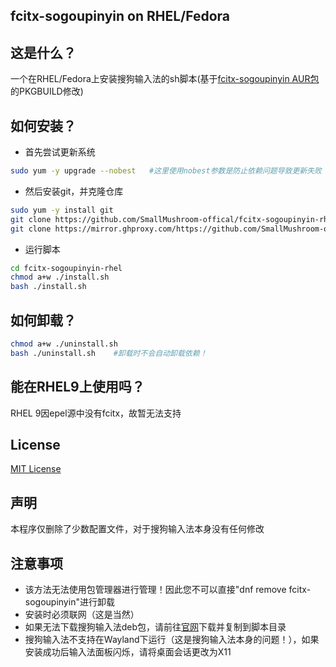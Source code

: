## fcitx-sogoupinyin on RHEL/Fedora
## 这是什么？
一个在RHEL/Fedora上安装搜狗输入法的sh脚本(基于[fcitx-sogoupinyin AUR包](https://aur.archlinux.org/packages/fcitx-sogoupinyin)的PKGBUILD修改)
## 如何安装？
 - 首先尝试更新系统
```bash
sudo yum -y upgrade --nobest   #这里使用nobest参数是防止依赖问题导致更新失败
```
 - 然后安装git，并克隆仓库
```bash
sudo yum -y install git
git clone https://github.com/SmallMushroom-offical/fcitx-sogoupinyin-rhel.git
git clone https://mirror.ghproxy.com/https://github.com/SmallMushroom-offical/fcitx-sogoupinyin-rhel.git   ##镜像
```
 - 运行脚本
```bash
cd fcitx-sogoupinyin-rhel
chmod a+w ./install.sh
bash ./install.sh
```
## 如何卸载？
```bash
chmod a+w ./uninstall.sh
bash ./uninstall.sh    #卸载时不会自动卸载依赖！
```
## 能在RHEL9上使用吗？
RHEL 9因epel源中没有fcitx，故暂无法支持
## License
[MIT License](https://github.com/SmallMushroom-offical/fcitx-sogoupinyin-rhel/blob/main/LICENSE)
## 声明
本程序仅删除了少数配置文件，对于搜狗输入法本身没有任何修改
## 注意事项
 - 该方法无法使用包管理器进行管理！因此您不可以直接"dnf remove fcitx-sogoupinyin"进行卸载
 - 安装时必须联网（这是当然）
 - 如果无法下载搜狗输入法deb包，请前往[官网](https://shurufa.sogou.com/linux)下载并复制到脚本目录
 - 搜狗输入法不支持在Wayland下运行（这是搜狗输入法本身的问题！），如果安装成功后输入法面板闪烁，请将桌面会话更改为X11 

